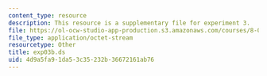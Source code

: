 ```yaml
---
content_type: resource
description: This resource is a supplementary file for experiment 3.
file: https://ol-ocw-studio-app-production.s3.amazonaws.com/courses/8-02t-electricity-and-magnetism-spring-2005/4d9a5fa91da53c35232b36672161ab76_exp03b.ds
file_type: application/octet-stream
resourcetype: Other
title: exp03b.ds
uid: 4d9a5fa9-1da5-3c35-232b-36672161ab76
---
```

